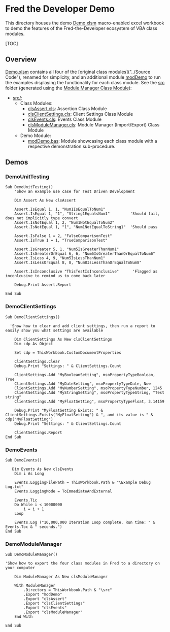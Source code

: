 # Fred the Developer Demo

This directory houses the demo [Demo.xlsm](Demo.xlsm) macro-enabled excel workbook to demo the features of the Fred-the-Developer ecosystem of VBA class modules.

[TOC]

## Overview

[Demo.xlsm](Demo.xlsm) contains all four of the [original class modules]("../Source Code"), renamed for simplicity, and an additional module [modDemo](src/modDemo.bas) to run the examples displaying the functionality for each class module. See the [src](src) folder (generated using the [Module Manager Class Module](src/clsModuleManager.cls)):

- [src/](src/):
  - Class Modules:
    - [clsAssert.cls](src/clsAssert.cls): Assertion Class Module
    - [clsClientSettings.cls](src/clsClientSettings.cls): Client Settings Class Module
    - [clsEvents.cls](src/clsEvents.cls): Events Class Module
    - [clsModuleManager.cls](src/clsModuleManager.cls): Module Manager (Import/Export) Class Module
  - Demo Module:
    - [modDemo.bas](src/modDemo.bas): Module showcasing each class module with a respective demonstration sub-procedure.

## Demos

### DemoUnitTesting

```visual basic
Sub DemoUnitTesting()
    'Show an example use case for Test Driven Development
    
    Dim Assert As New clsAssert
    
    Assert.IsEqual 1, 1, "Num1IsEqualToNum1"
    Assert.IsEqual 1, "1", "String1EqualsNum1"         'Should fail, does not implicitly type convert
    Assert.IsNotEqual 1, 2, "Num1NotEqualToNum2"
    Assert.IsNotEqual 1, "1", "Num1NotEqualToString1"  'Should pass
    
    Assert.IsFalse 1 = 2, "FalseComparisonTest"
    Assert.IsTrue 1 = 1, "TrueComparisonTest"
    
    Assert.IsGreater 5, 1, "Num5IsGreaterThanNum1"
    Assert.IsGreaterOrEqual 6, 6, "Num6IsGreaterThanOrEqualToNum6"
    Assert.IsLess 4, 9, "Num5IsLessThanNum1"
    Assert.IsLessOrEqual 8, 8, "Num8IsLessThanOrEqualToNum8"
    
    Assert.IsInconclusive "ThisTestIsInconclusive"      'Flagged as inconlcusive to remind us to come back later
    
    Debug.Print Assert.Report
    
End Sub
```

### DemoClientSettings

```visual basic
Sub DemoClientSettings()

  'Show how to clear and add client settings, then run a report to easily show you what settings are available
    
    Dim ClientSettings As New clsClientSettings
    Dim cdp As Object
    
    Set cdp = ThisWorkbook.CustomDocumentProperties
    
    ClientSettings.Clear
    Debug.Print "Settings: " & ClientSettings.Count
    
    ClientSettings.Add "MyBooleanSetting", msoPropertyTypeBoolean, True
    ClientSettings.Add "MyDateSetting", msoPropertyTypeDate, Now
    ClientSettings.Add "MyNumberSetting", msoPropertyTypeNumber, 1245
    ClientSettings.Add "MyStringSetting", msoPropertyTypeString, "Test string"
    ClientSettings.Add "MyFloatSetting", msoPropertyTypeFloat, 3.14159
    
    Debug.Print "MyFloatSetting Exists: " & ClientSettings.Exists("MyFloatSetting") & ", and its value is " & cdp("MyFloatSetting")
    Debug.Print "Settings: " & ClientSettings.Count
    
    ClientSettings.Report
End Sub
```

### DemoEvents

```visual basic
Sub DemoEvents()

   Dim Events As New clsEvents
    Dim i As Long
       
    Events.LoggingFilePath = ThisWorkbook.Path & "\Example Debug Log.txt"
    Events.LoggingMode = ToImmediateAndExternal
    
    Events.Tic
    Do While i < 10000000
        i = i + 1
    Loop
    
    Events.Log ("10,000,000 Iteration Loop complete. Run time: " & Events.Toc & " seconds.")
End Sub
```

### DemoModuleManager

```visual basic
Sub DemoModuleManager()

'Show how to export the four class modules in Fred to a directory on your computer
    
    Dim ModuleManager As New clsModuleManager
    
    With ModuleManager
        .Directory = ThisWorkbook.Path & "\src"
        .Export "modDemo"
        .Export "clsAssert"
        .Export "clsClientSettings"
        .Export "clsEvents"
        .Export "clsModuleManager"
    End With
    
End Sub

````

